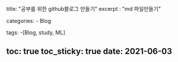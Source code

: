 title: "공부를 위한 github블로그 만들기"
excerpt : "md 파일만들기"

categories:
    - Blog

tags:
    -[Blog, study, ML]

toc: true
toc_sticky: true
date: 2021-06-03
---